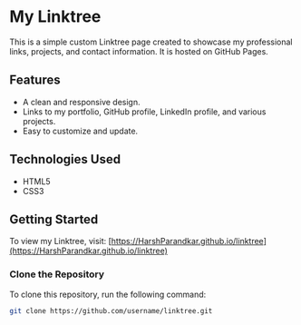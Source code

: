 # My Linktree

This is a simple custom Linktree page created to showcase my professional links, projects, and contact information. It is hosted on GitHub Pages.

## Features

- A clean and responsive design.
- Links to my portfolio, GitHub profile, LinkedIn profile, and various projects.
- Easy to customize and update.

## Technologies Used

- HTML5
- CSS3

## Getting Started

To view my Linktree, visit: [https://HarshParandkar.github.io/linktree](https://HarshParandkar.github.io/linktree)

### Clone the Repository

To clone this repository, run the following command:

```bash
git clone https://github.com/username/linktree.git
